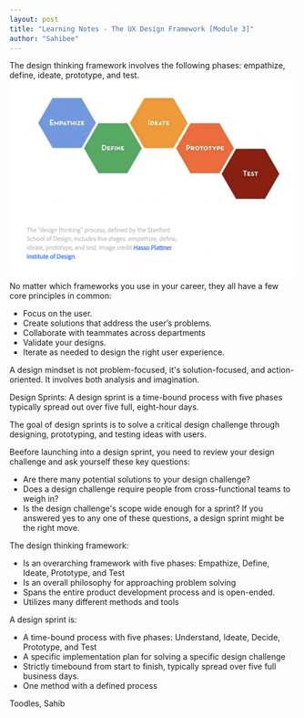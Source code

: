 ```yaml
---
layout: post
title: "Learning Notes - The UX Design Framework [Module 3]"
author: "Sahibee"
---
```


The design thinking framework involves the following phases: empathize, define, ideate, prototype, and test.
![Design Thinking](../images/feb-2025/design-thinking.png)
<br>
No matter which frameworks you use in your career, they all have a few core principles in common:

- Focus on the user.
- Create solutions that address the user’s problems.
- Collaborate with teammates across departments
- Validate your designs.
- Iterate as needed to design the right user experience.

A design mindset is not problem-focused, it's solution-focused, and action-oriented. It involves both analysis and imagination.

Design Sprints: A design sprint is a time-bound process with five phases typically spread out over five full, eight-hour days.

The goal of design sprints is to solve a critical design challenge through designing, prototyping, and testing ideas with users.

Beefore launching into a design sprint, you need to review your design challenge and ask yourself these key questions:

- Are there many potential solutions to your design challenge?
- Does a design challenge require people from cross-functional teams to weigh in?
- Is the design challenge's scope wide enough for a sprint? If you answered yes to any one of these questions, a design sprint might be the right move.

The design thinking framework:
- Is an overarching framework with five phases: Empathize, Define, Ideate, Prototype, and Test
- Is an overall philosophy for approaching problem solving
- Spans the entire product development process and is open-ended.
- Utilizes many different methods and tools

A design sprint is:
- A time-bound process with five phases: Understand, Ideate, Decide, Prototype, and  Test
- A specific implementation plan for solving a specific design challenge
- Strictly timebound from start to finish, typically spread over five full business days.
-   One method with a defined process 

Toodles,
Sahib
